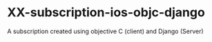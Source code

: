# XX-subscription-ios-objc-django
A subscription created using objective C (client) and Django (Server)
